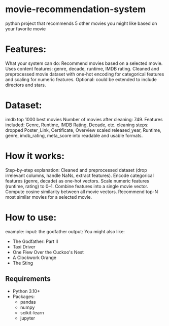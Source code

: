 # movie-recommendation-system
python project that recommends 5 other movies you might like based on your favorite movie
# Features:
What your system can do:
Recommend movies based on a selected movie.
Uses content features: genre, decade, runtime, IMDB rating.
Cleaned and preprocessed movie dataset with one-hot encoding for categorical features and scaling for numeric features.
Optional: could be extended to include directors and stars.
# Dataset:
imdb top 1000 best movies
Number of movies after cleaning: 749.
Features included: Genre, Runtime, IMDB Rating, Decade, etc.
cleaning steps: 
dropped Poster_Link, Certificate, Overview
scaled released_year, Runtime, genre, imdb_rating, meta_score into readable and usable formats.
# How it works:
Step-by-step explanation:
Cleaned and preprocessed dataset (drop irrelevant columns, handle NaNs, extract features).
Encode categorical features (genre, decade) as one-hot vectors.
Scale numeric features (runtime, rating) to 0–1.
Combine features into a single movie vector.
Compute cosine similarity between all movie vectors.
Recommend top-N most similar movies for a selected movie.
# How to use:
example: input: the godfather
output:
You might also like:
- The Godfather: Part II
- Taxi Driver
- One Flew Over the Cuckoo's Nest
- A Clockwork Orange
- The Sting
## Requirements
- Python 3.10+
- Packages:
  - pandas
  - numpy
  - scikit-learn
  - jupyter
